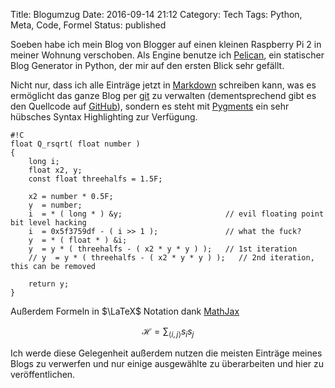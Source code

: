 Title: Blogumzug
Date: 2016-09-14 21:12
Category: Tech
Tags: Python, Meta, Code, Formel
Status: published

Soeben habe ich mein Blog von Blogger auf einen kleinen Raspberry Pi 2 in meiner
Wohnung verschoben. Als Engine benutze ich [Pelican](http://blog.getpelican.com/),
ein statischer Blog Generator in Python, der mir auf den ersten Blick sehr gefällt.

Nicht nur, dass ich alle Einträge jetzt in [Markdown](https://de.wikipedia.org/wiki/Markdown)
schreiben kann, was es ermöglicht das ganze Blog per [git](https://de.wikipedia.org/wiki/Git)
zu verwalten (dementsprechend gibt es den Quellcode auf [GitHub](https://github.com/surt91/blog)),
sondern es steht mit [Pygments](http://pygments.org/) ein sehr 
hübsches Syntax Highlighting zur Verfügung.

    #!C
    float Q_rsqrt( float number )
    {
        long i;
        float x2, y;
        const float threehalfs = 1.5F;

        x2 = number * 0.5F;
        y  = number;
        i  = * ( long * ) &y;                       // evil floating point bit level hacking
        i  = 0x5f3759df - ( i >> 1 );               // what the fuck? 
        y  = * ( float * ) &i;
        y  = y * ( threehalfs - ( x2 * y * y ) );   // 1st iteration
        // y  = y * ( threehalfs - ( x2 * y * y ) );   // 2nd iteration, this can be removed

        return y;
    }

Außerdem Formeln in $\LaTeX$ Notation dank [MathJax](https://www.mathjax.org/)

$$\mathcal H = \sum_{\left< i, j \right>} s_i s_j$$

Ich werde diese Gelegenheit außerdem nutzen die meisten Einträge meines Blogs
zu verwerfen und nur einige ausgewählte zu überarbeiten und hier zu
veröffentlichen.


